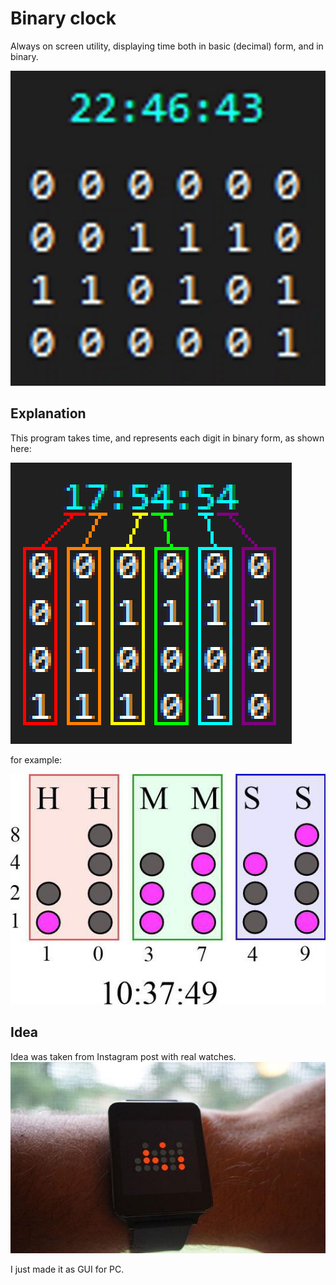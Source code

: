 # Binary clock
Always on screen utility, displaying time both in basic (decimal) form, and in binary.

![](https://github.com/l-Il/Binary-clock/blob/master/explanation1.gif)
## Explanation
This program takes time, and represents each digit in binary form, as shown here:

![](https://github.com/l-Il/Binary-clock/blob/master/explanation.png)

for example:

![](https://github.com/l-Il/Binary-clock/blob/master/explanation2.png)
## Idea
Idea was taken from Instagram post with real watches.
![](https://github.com/l-Il/Binary-clock/blob/master/explanation3.png)

I just made it as GUI for PC.
